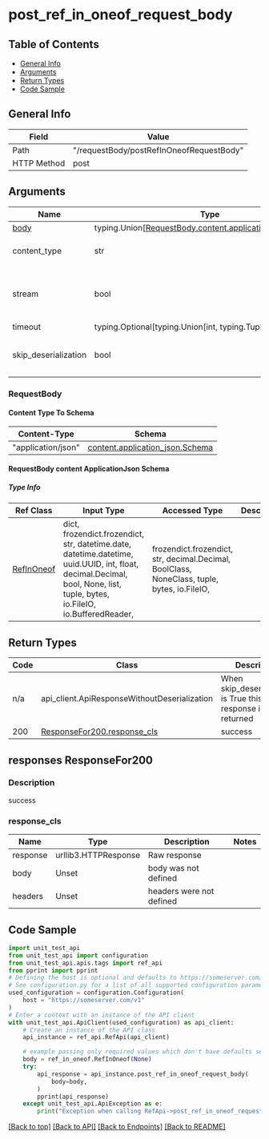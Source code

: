 <a name="postrefinoneofrequestbody"></a>
# **post_ref_in_oneof_request_body**

## Table of Contents
- [General Info](#general-info)
- [Arguments](#arguments)
- [Return Types](#return-types)
- [Code Sample](#code-sample)

## General Info
| Field | Value |
| ----- | ----- |
| Path | "/requestBody/postRefInOneofRequestBody" |
| HTTP Method | post |

## Arguments

Name | Type | Description  | Notes
------------- | ------------- | ------------- | -------------
[body](#requestbody) | typing.Union[[RequestBody.content.application_json.schema](#request_body_request_bodycontentapplication_jsonschema)] | required |
content_type | str | optional, default is 'application/json' | Selects the schema and serialization of the request body
stream | bool | default is False | if True then the response.content will be streamed and loaded from a file like object. When downloading a file, set this to True to force the code to deserialize the content to a FileSchema file
timeout | typing.Optional[typing.Union[int, typing.Tuple]] | default is None | the timeout used by the rest client
skip_deserialization | bool | default is False | when True, headers and body will be unset and an instance of api_client.ApiResponseWithoutDeserialization will be returned

### RequestBody

#### Content Type To Schema
Content-Type | Schema
------------ | -------
"application/json" | [content.application_json.Schema](#requestbody-content-applicationjson-schema)

#### RequestBody content ApplicationJson Schema

##### Type Info
Ref Class | Input Type | Accessed Type | Description
--------- | ---------- | ------------- | ------------
[RefInOneof](../../components/schemas/ref_in_oneof.md#ref_in_oneof) | dict, frozendict.frozendict, str, datetime.date, datetime.datetime, uuid.UUID, int, float, decimal.Decimal, bool, None, list, tuple, bytes, io.FileIO, io.BufferedReader,  | frozendict.frozendict, str, decimal.Decimal, BoolClass, NoneClass, tuple, bytes, io.FileIO,  |

## Return Types

Code | Class | Description
------------- | ------------- | -------------
n/a | api_client.ApiResponseWithoutDeserialization | When skip_deserialization is True this response is returned
200 | [ResponseFor200.response_cls](#response_200response_cls) | success

## responses ResponseFor200

### Description
success

### response_cls
Name | Type | Description  | Notes
------------- | ------------- | ------------- | -------------
response | urllib3.HTTPResponse | Raw response |
body | Unset | body was not defined |
headers | Unset | headers were not defined |

## Code Sample

```python
import unit_test_api
from unit_test_api import configuration
from unit_test_api.apis.tags import ref_api
from pprint import pprint
# Defining the host is optional and defaults to https://someserver.com/v1
# See configuration.py for a list of all supported configuration parameters.
used_configuration = configuration.Configuration(
    host = "https://someserver.com/v1"
)
# Enter a context with an instance of the API client
with unit_test_api.ApiClient(used_configuration) as api_client:
    # Create an instance of the API class
    api_instance = ref_api.RefApi(api_client)

    # example passing only required values which don't have defaults set
    body = ref_in_oneof.RefInOneof(None)
    try:
        api_response = api_instance.post_ref_in_oneof_request_body(
            body=body,
        )
        pprint(api_response)
    except unit_test_api.ApiException as e:
        print("Exception when calling RefApi->post_ref_in_oneof_request_body: %s\n" % e)
```

[[Back to top]](#top) [[Back to API]](../RefApi.md) [[Back to Endpoints]](../../../../README.md#Endpoints) [[Back to README]](../../../../README.md)
